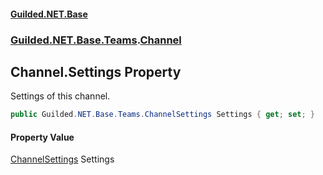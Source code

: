 
#### [Guilded.NET.Base](index 'index')
### [Guilded.NET.Base.Teams](index#Guilded_NET_Base_Teams 'Guilded.NET.Base.Teams').[Channel](Channel 'Guilded.NET.Base.Teams.Channel')
## Channel.Settings Property
Settings of this channel.  
```csharp
public Guilded.NET.Base.Teams.ChannelSettings Settings { get; set; }
```

#### Property Value
[ChannelSettings](ChannelSettings 'Guilded.NET.Base.Teams.ChannelSettings')
Settings
